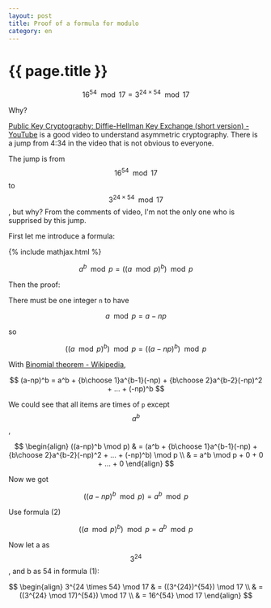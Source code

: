 ```yaml
---
layout: post
title: Proof of a formula for modulo
category: en
---
```


{{ page.title }}
================

$$ 16^{54} \mod 17 = 3^{24 \times 54} \mod 17 $$

Why?

[Public Key Cryptography: Diffie-Hellman Key Exchange (short version) - YouTube](https://www.youtube.com/watch?v=3QnD2c4Xovk) is a good video to understand asymmetric cryptography. There is a jump from 4:34 in the video that is not obvious to everyone.

The jump is from $$ 16^{54} \mod 17 $$ to $$ 3^{24 \times 54} \mod 17 $$, but why? From the comments of video, I'm not the only one who is supprised by this jump.

First let me introduce a formula:

{% include mathjax.html %}

$$ a^b \mod p = ((a \mod p) ^ b) \mod p \tag{1} $$


Then the proof:

There must be one integer `n` to have

$$ a \mod p = a - np \tag{2} $$

so

$$ ((a \mod p) ^ b) \mod p = ((a-np)^b) \mod p $$

With [Binomial theorem - Wikipedia](https://en.wikipedia.org/wiki/Binomial_theorem),

$$ (a-np)^b = a^b + {b\choose 1}a^{b-1}(-np) + {b\choose 2}a^{b-2}(-np)^2 + ... + (-np)^b $$

We could see that all items are times of `p` except $$ a^b $$,

$$
\begin{align} ((a-np)^b \mod p)
& = (a^b + {b\choose 1}a^{b-1}(-np) + {b\choose 2}a^{b-2}(-np)^2 + ... + (-np)^b) \mod p \\
& = a^b \mod p + 0 + 0 + ... + 0
\end{align}
$$

Now we got

$$ ((a-np)^b \mod p) = a^b \mod p $$

Use formula (2)

$$ ((a \mod p) ^ b) \mod p = a^b \mod p $$

Now let a as $$ 3^{24} $$, and b as 54 in formula (1):

$$
\begin{align} 3^{24 \times 54} \mod 17
& = ((3^{24})^{54}) \mod 17 \\
& = ((3^{24} \mod 17)^{54}) \mod 17 \\
& = 16^{54} \mod 17
\end{align}
$$
